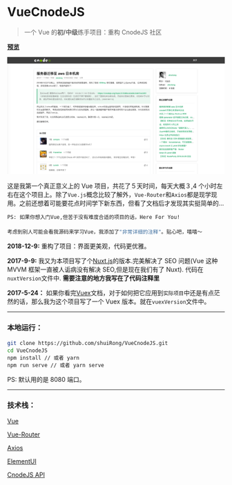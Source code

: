# VueCnodeJS

> 一个 Vue 的**初/中级**练手项目：重构 CnodeJS 社区

[**预览**](https://heuristic-stonebraker-33e1b8.netlify.com/#/)

![预览图片](static/vue.png)



这是我第一个真正意义上的 Vue 项目，共花了５天时间，每天大概３,4 个小时左右在这个项目上。除了`Vue.js`概念比较了解外，`Vue-Router`和`Axios`都是现学现用。之前还想着可能要花点时间学下新东西，但看了文档后才发现其实挺简单的...

```bash
PS: 如果你想入门Vue,但苦于没有难度合适的项目的话，Here For You!

考虑到别人可能会看我源码来学习Vue，我添加了"非常详细的注释"。贴心吧，嘻嘻～
```

**2018-12-9:** 重构了项目：界面更美观，代码更优雅。

**2017-9-9:** 我又为本项目写了个[Nuxt.js](https://zh.nuxtjs.org/)的版本.完美解决了 SEO 问题(Vue 这种 MVVM 框架一直被人诟病没有解决 SEO,但是现在我们有了 Nuxt). 代码在`nuxtVersion`文件中. **需要注意的地方我写在了代码注释里**

**2017-5-24：** 如果你看完[Vuex](https://vuex.vuejs.org/zh-cn/)文档，对于如何把它应用到`实际项目`中还是有点茫然的话，那么我为这个项目写了一个 Vuex 版本。就在`vuexVersion`文件中。

---

### 本地运行：


```bash
git clone https://github.com/shuiRong/VueCnodeJS.git
cd VueCnodeJS
npm install // 或者 yarn
npm run serve // 或者 yarn serve
```

PS: 默认用的是 8080 端口。

---

### 技术栈：

[Vue](https://cn.vuejs.org/)

[Vue-Router](https://router.vuejs.org/zh-cn/)

[Axios](https://github.com/axios/axios)

[ElementUI](http://element.eleme.io/)

[CnodeJS API](https://cnodejs.org/api)
